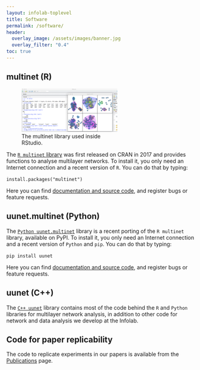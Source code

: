 ```yaml
---
layout: infolab-toplevel
title: Software
permalink: /software/
header:
  overlay_image: /assets/images/banner.jpg
  overlay_filter: "0.4"
toc: true
---
```


## multinet (R)

<figure style="width:50%">
<img src="/assets/images/software/r_multinet.png"
         alt="The multinet library used inside RStudio" />
    <figcaption>The multinet library used inside RStudio.</figcaption>
</figure>

The <a href="https://cran.r-project.org/web/packages/multinet/index.html"> `R multinet` library</a> was first released on CRAN in 2017 and provides functions to analyse multilayer networks. To install it, you only need an Internet connection and a recent version of `R`. You can do that by typing:

    install.packages("multinet")
    
Here you can find <a href="https://github.com/uuinfolab/r_multinet">documentation and source code</a>, and register bugs or feature requests. 

## uunet.multinet (Python)

The  <a href="https://pypi.org/project/uunet/">`Python uunet.multinet`</a> library is a recent porting of the `R multinet` library, available on PyPI. To install it, you only need an Internet connection and a recent version of `Python` and `pip`. You can do that by typing:

    pip install uunet
    
Here you can find <a href="https://github.com/uuinfolab/py_multinet">documentation and source code</a>, and register bugs or feature requests. 

## uunet (C++)

The <a href="https://github.com/uuinfolab/uunet">`C++ uunet`</a> library contains most of the code behind the `R` and `Python` libraries for multilayer network analysis, in addition to other code for network and data analysis we develop at the Infolab. 

## Code for paper replicability

The code to replicate experiments in our papers is available from the <a href="../publications">Publications</a> page.
